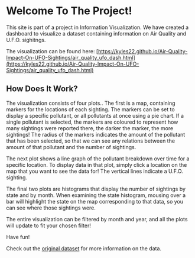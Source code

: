 # Welcome To The Project!

  This site is part of a project in Information Visualization. We have created a dashboard to 
  visualize a dataset containing information on Air Quality and U.F.O. sighitngs.
  
  The visualization can be found here: [https://kyles22.github.io/Air-Quality-Impact-On-UFO-Sightings/air_quality_ufo_dash.html](https://kyles22.github.io/Air-Quality-Impact-On-UFO-Sightings/air_quality_ufo_dash.html)
  
  
 ## How Does It Work?
 
 The visualization consists of four plots.. The first is a map, containing markers for the locations of each sighting. 
    The markers can be set to display a specific pollutant, or all pollutants at once using a pie chart.  If a single pollutant
    is selected, the markers are coloured to represent how many sightings were reported there, the darker the marker,
    the more sightings!  The radius of the markers indicates the amount of the pollutant that has been selected, so that we can see any relations between the amount of that pollutant and the number of sightings.
    
The next plot shows a line graph of the pollutant breakdown over time for a specific location.  To display data in that plot, simply click a location on the map that you want to see the data for!  The vertical lines indicate a U.F.O. sighting.
    
The final two plots are histograms that display the number of sightings by state and by month.  When examining the state 
    histogram, mousing over a bar will highlight the state on the map corresponding to that data, so you can see where those sightings
    were.  
    
  The entire visualization can be filtered by month and year, and all the plots will update to fit your chosen filter!

  Have fun!
    
  Check out the [original dataset](https://www.kaggle.com/infof422henni/ufo-air-quality) for more information on the data.
